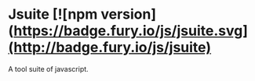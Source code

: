 # Jsuite [![npm version](https://badge.fury.io/js/jsuite.svg](http://badge.fury.io/js/jsuite)
A tool suite of javascript.
